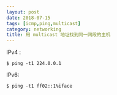```yaml
---
layout: post
date: 2018-07-15
tags: [icmp,ping,multicast]
category: networking
title: 用 multicast 地址找到同一网段的主机
---
```


IPv4 :

```shell
$ ping -t1 224.0.0.1
```

IPv6:

```shell
$ ping -t1 ff02::1%iface
```
